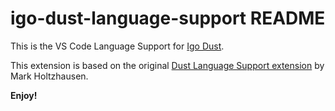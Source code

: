 # igo-dust-language-support README

This is the VS Code Language Support for [Igo Dust](https://github.com/igocreate/igo-dust).


This extension is based on the original [Dust Language Support extension](https://marketplace.visualstudio.com/items?itemName=nemesarial.dust) by Mark Holtzhausen.

**Enjoy!**
